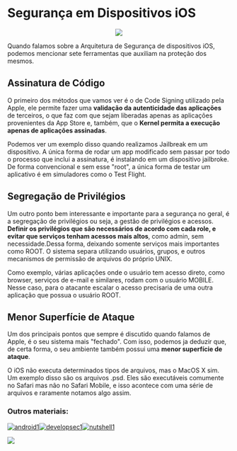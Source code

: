# Segurança em Dispositivos iOS 

<p align="center">
	
<img align="center" src="https://cdn-images-1.medium.com/max/640/1*8IBTekrtpUvI6my1IFP1GA.gif"/>

</p>

Quando falamos sobre a Arquitetura de Segurança de dispositivos iOS, podemos mencionar sete ferramentas que auxiliam na proteção dos mesmos. 

## Assinatura de Código

O primeiro dos métodos que vamos ver é o de Code Signing utilizado pela Apple, ele permite fazer uma **validação da autenticidade das aplicações** de terceiros, o que faz com que sejam liberadas apenas as aplicações provenientes da App Store e, também, que o **Kernel permita a execução apenas de aplicações assinadas**. 

Podemos ver um exemplo disso quando realizamos Jailbreak em um dispositivo. A única forma de rodar um app modificado sem passar por todo o processo que inclui a assinatura, é instalando em um dispositivo jailbroke. De forma convencional e sem esse "root", a única forma de testar um aplicativo é em simuladores como o Test Flight. 

## Segregação de Privilégios 

Um outro ponto bem interessante e importante para a segurança no geral, é a segregação de privilégios ou seja, a gestão de privilégios e acessos. **Definir os privilégios que são necessários de acordo com cada role, e evitar que serviços tenham acessos mais altos**, como admin, sem necessidade.Dessa forma, deixando somente serviços mais importantes como ROOT.
O sistema separa utilizando usuários, grupos, e outros mecanismos de permissão de arquivos do próprio UNIX.

Como exemplo, várias aplicações onde o usuário tem acesso direto, como browser, serviços de e-mail e similares, rodam com o usuário MOBILE. 
Nesse caso, para o atacante escalar o acesso precisaria de uma outra aplicação que possua o usuário ROOT.

## Menor Superfície de Ataque

Um dos principais pontos que sempre é discutido quando falamos de Apple, é o seu sistema mais "fechado". Com isso, podemos ja deduzir que, de certa forma, o seu ambiente também possui uma **menor superfície de ataque**.

O iOS não executa determinados tipos de arquivos, mas o MacOS X sim. Um exemplo disso são os arquivos .psd. Eles são executáveis comumente no Safari mas não no Safari Mobile, e isso acontece com uma série de arquivos e raramente notamos algo assim.




### Outros materiais:  


[![android1](https://user-images.githubusercontent.com/37185061/175828137-0d7e48f0-77a0-4ef3-85ff-28f1fe722adc.png)](https://github.com/wh0isdxk/AndroidRevEngineering)[![developsec1](https://user-images.githubusercontent.com/37185061/175828232-6dda3fd1-e9ee-4ea3-b862-5f335b335695.png)](https://github.com/wh0isdxk/DesenvolvimentoSeguro)[![nutshell1](https://user-images.githubusercontent.com/37185061/175828140-4505c986-191b-4c92-9f51-0345837e2ceb.png)](https://github.com/wh0isdxk/InfosecInANutshell)





<p align="center">

<a href="https://www.buymeacoffee.com/wh0isdxk"><img src="https://img.buymeacoffee.com/button-api/?text=Buy me a coffee&emoji=&slug=wh0isdxk&button_colour=FF5F5F&font_colour=ffffff&font_family=Poppins&outline_colour=000000&coffee_colour=FFDD00"></a>

</p>
